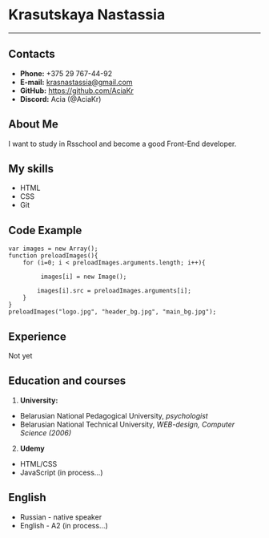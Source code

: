 # Krasutskaya Nastassia
**********************
## Contacts
* **Phone:** +375 29 767-44-92
* **E-mail:** krasnastassia@gmail.com
* **GitHub:** https://github.com/AciaKr
* **Discord:** Acia (@AciaKr)

## About Me
I want to study in Rsschool and become a good Front-End developer.

## My skills
* HTML
* CSS
* Git

## Code Example
```
var images = new Array();
function preloadImages(){
    for (i=0; i < preloadImages.arguments.length; i++){

         images[i] = new Image();

        images[i].src = preloadImages.arguments[i];
    }
}
preloadImages("logo.jpg", "header_bg.jpg", "main_bg.jpg");
```

## Experience
Not yet

## Education and courses
1. **University:** 
* Belarusian National Pedagogical University, *psychologist*
* Belarusian National Technical University, *WEB-design, Computer Science (2006)*
2. **Udemy**
* HTML/CSS
* JavaScript (in process…)

## English
* Russian - native speaker
* English - A2 (in process…)

